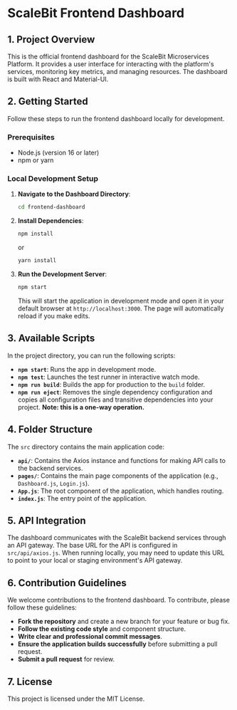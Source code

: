 # ScaleBit Frontend Dashboard

## 1. Project Overview

This is the official frontend dashboard for the ScaleBit Microservices Platform. It provides a user interface for interacting with the platform's services, monitoring key metrics, and managing resources. The dashboard is built with React and Material-UI.

## 2. Getting Started

Follow these steps to run the frontend dashboard locally for development.

### Prerequisites

- Node.js (version 16 or later)
- npm or yarn

### Local Development Setup

1. **Navigate to the Dashboard Directory**:
   ```sh
   cd frontend-dashboard
   ```

2. **Install Dependencies**:
   ```sh
   npm install
   ```
   or
   ```sh
   yarn install
   ```

3. **Run the Development Server**:
   ```sh
   npm start
   ```
   This will start the application in development mode and open it in your default browser at `http://localhost:3000`. The page will automatically reload if you make edits.

## 3. Available Scripts

In the project directory, you can run the following scripts:

- **`npm start`**: Runs the app in development mode.
- **`npm test`**: Launches the test runner in interactive watch mode.
- **`npm run build`**: Builds the app for production to the `build` folder.
- **`npm run eject`**: Removes the single dependency configuration and copies all configuration files and transitive dependencies into your project. **Note: this is a one-way operation.**

## 4. Folder Structure

The `src` directory contains the main application code:

- **`api/`**: Contains the Axios instance and functions for making API calls to the backend services.
- **`pages/`**: Contains the main page components of the application (e.g., `Dashboard.js`, `Login.js`).
- **`App.js`**: The root component of the application, which handles routing.
- **`index.js`**: The entry point of the application.

## 5. API Integration

The dashboard communicates with the ScaleBit backend services through an API gateway. The base URL for the API is configured in `src/api/axios.js`. When running locally, you may need to update this URL to point to your local or staging environment's API gateway.

## 6. Contribution Guidelines

We welcome contributions to the frontend dashboard. To contribute, please follow these guidelines:

- **Fork the repository** and create a new branch for your feature or bug fix.
- **Follow the existing code style** and component structure.
- **Write clear and professional commit messages**.
- **Ensure the application builds successfully** before submitting a pull request.
- **Submit a pull request** for review.

## 7. License

This project is licensed under the MIT License.
